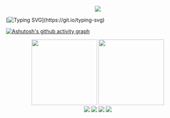 <p align="center">
<img src="https://capsule-render.vercel.app/api?type=waving&color=timeGradient&height=300&&section=header&text=AsanoSaki&fontSize=90&fontAlign=50&fontAlignY=30&desc=别听世俗的耳语，去看自己喜欢的风景&descAlign=50&descSize=30&descAlignY=60&animation=twinkling" />
</p>

<!--
<h1>AsanoSaki 🎉🎉🎉</h1>
-->

<!--
<h1 align="center"> <a href="https://github.com/AsanoSaki"> <img src="https://readme-typing-svg.herokuapp.com/?lines=%console.log(%22Hello%2C%20World!%22);Welcome%20to%20my%20profile!&center=true&size=27"> </a> </h1>
-->

[![Typing SVG](https://readme-typing-svg.demolab.com?font=Fira+Code&pause=1000&color=F776F2&width=435&separator=%3C&lines=AsanoSaki+OvO+~~~%3CWelcome+to+my+profile!%3Cprint(%22Hello+World!%22);)](https://git.io/typing-svg)

<!--
**AsanoSaki/asanosaki** is a ✨ _special_ ✨ repository because its `README.md` (this file) appears on your GitHub profile.

Here are some ideas to get you started:

- 🔭 I’m currently working on ...
- 🌱 I’m currently learning ...
- 👯 I’m looking to collaborate on ...
- 🤔 I’m looking for help with ...
- 💬 Ask me about ...
- 📫 How to reach me: ...
- 😄 Pronouns: ...
- ⚡ Fun fact: ...
-->

<!--
![Metrics](https://metrics.lecoq.io/AsanoSaki?template=classic&base=header%2C%20activity%2C%20community%2C%20repositories%2C%20metadata&base.indepth=false&base.hireable=false&base.skip=false&config.timezone=Asia%2FShanghai)
-->

[![Ashutosh's github activity graph](https://github-readme-activity-graph.vercel.app/graph?username=AsanoSaki&theme=xcode)](https://github.com/ashutosh00710/github-readme-activity-graph)

<div align="center">
  <img height="180px" src="https://github-readme-stats.vercel.app/api?username=AsanoSaki&hide_title=false&hide_border=true&show_icons=true&line_height=21&text_color=000&icon_color=000&bg_color=0,ea6161,ffc64d,fffc4d,52fa5a&theme=graywhite" />
  <img height="180px" src="https://github-readme-stats.vercel.app/api/top-langs/?username=AsanoSaki&hide_title=false&hide_border=true&layout=compact&langs_count=6&text_color=000&icon_color=fff&bg_color=0,52fa5a,4dfcff,c64dff&theme=graywhite" />
</div>

<div align="center">
  <img src="https://stats.justsong.cn/api/csdn?id=m0_51755720">
  <img src="https://stats.justsong.cn/api/leetcode?username=AsanoSaki">
  <img src="https://stats.justsong.cn/api/zhihu?username=luo-li-xi-zhi">
  <img src="https://stats.justsong.cn/api/github?username=AsanoSaki">
</div>
